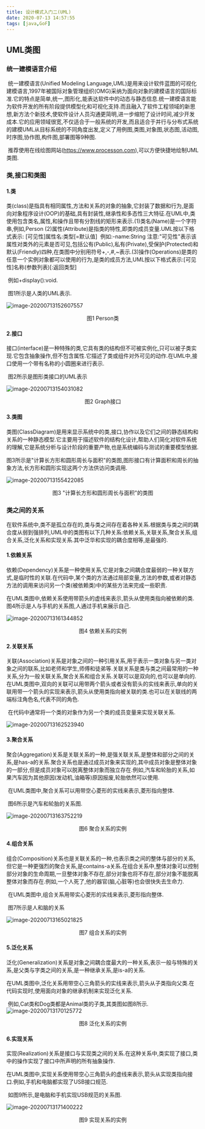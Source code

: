 ```yaml
---
title: 设计模式入门二(UML)
date: 2020-07-13 14:57:55
tags: [java,GoF]
---
```


## UML类图

### 统一建模语言介绍

​		统一建模语言(Unified Modeling Language,UML)是用来设计软件蓝图的可视化建模语言,1997年被国际对象管理组织(OMG)采纳为面向对象的建模语言的国际标准.它的特点是简单,统一,图形化,能表达软件中的动态与静态信息.
​		统一建模语言能为软件开发的所有阶段提供模型化和可视化支持.而且融入了软件工程领域的新思想,新方法个新技术,使软件设计人员沟通更简明,进一步缩短了设计时间,减少开发成本.它的应用领域很宽,不仅适合于一般系统的开发,而且适合于并行与分布式系统的建模
​		UML从目标系统的不同角度出发,定义了用例图,类图,对象图,状态图,活动图,时序图,协作图,构件图,部署图等9种图.

​		推荐使用在线绘图网站(https://www.processon.com),可以方便快捷地绘制UML类图.

### 类,接口和类图

#### 1.类

​		类(class)是指具有相同属性,方法和关系的对象的抽象,它封装了数据和行为,是面向对象程序设计(OOP)的基础,具有封装性,继承性和多态性三大特征.在UML中,类使用包含类名,属性,和操作且带有分割线的矩形来表示.
​		(1)类名(Name)是一个字符串,例如,Person
​		(2)属性(Attribute)是指类的特性,即类的成员变量.UML按以下格式表示:
​		[可见性]属性名:类型[=默认值]
​		例如:-name:String
​		注意:"可见性"表示该属性对类外的元素是否可见,包括公有(Public),私有(Private),受保护(Protected)和默认(Friendly)四种,在类图中分别用符号+,-,#,~表示.
​		(3)操作(Operations)是类的任意一个实例对象都可以使用的行为,是类的成员方法,UML按以下格式表示:
​		[可见性]名称(参数列表)[:返回类型]

​		例如+display():void.	

​		图1所示是人类的UML表示.

![image-20200713152607557](GOF02/image-20200713152607557.png)

<center>图1 Person类</center>



#### 2.接口

​		接口(interface)是一种特殊的类,它具有类的结构但不可被实例化,只可以被子类实现.它包含抽象操作,但不包含属性.它描述了类或组件对外可见的动作.在UML中,接口使用一个带有名称的小圆圈来进行表示.

​		图2所示是图形类接口的UML表示

![image-20200713154031082](GOF02/image-20200713154031082.png)

<center>图2 Graph接口</center>



#### 3.类图

​		类图(ClassDiagram)是用来显示系统中的类,接口,协作以及它们之间的静态结构和关系的一种静态模型.它主要用于描述软件的结构化设计,帮助人们简化对软件系统的理解,它是系统分析与设计阶段的重要产物,也是系统编码与测试的重要模型依据.

​		图3所示是"计算长方形和圆形周长与面积"的类图,图形接口有计算面积和周长的抽象方法,长方形和圆形实现这两个方法供访问类调用.

![image-20200713155422085](GOF02/image-20200713155422085.png)

<center>图3 "计算长方形和圆形周长与面积"的类图</center>

### 类之间的关系

​		在软件系统中,类不是孤立存在的,类与类之间存在着各种关系.根据类与类之间的耦合度从弱到强排列,UML中的类图有以下几种关系:依赖关系,关联关系,聚合关系,组合关系,泛化关系和实现关系.其中泛华和实现的耦合度相等,是最强的.

#### 1.依赖关系

​		依赖(Dependency)关系是一种使用关系,它是对象之间耦合度最弱的一种关联方式,是临时性的关联.在代码中,某个类的方法通过局部变量,方法的参数,或者对静态方法的调用来访问另一个类(被依赖类)中的某些方法来完成一些职责.	

​		在UML类图中,依赖关系使用带箭头的虚线来表示,箭头从使用类指向被依赖的类.图4所示是人与手机的关系图,人通过手机来展示自己.

![image-20200713161344852](GOF02/image-20200713161344852.png)

<center>图4 依赖关系的实例</center>

#### 2.关联关系

​		关联(Association)关系是对象之间的一种引用关系,用于表示一类对象与另一类对象之间的联系,比如老师和学生,师傅和徒弟等.关联关系是类与类之间最常用的一种关系,分为一般关联关系,聚合关系和组合关系.
​		关联可以是双向的,也可以是单向的.在UML类图中,双向的关联可以用带两个箭头或者没有箭头的实线来表示,单向的关联用带一个箭头的实现来表示,箭头从使用类指向被关联的类.也可以在关联线的两端标注角色名,代表不同的角色.

​		在代码中通常将一个类的对象作为另一个类的成员变量来实现关联关系.

![image-20200713162523940](GOF02/image-20200713162523940.png)

#### 3.聚合关系

​		聚合(Aggregation)关系是关联关系的一种,是强关联关系,是整体和部分之间的关系,是has-a的关系.
​		聚合关系也是通过成员对象来实现的,其中成员对象是整体对象的一部分,但是成员对象可以脱离整体对象而独立存在.例如,汽车和轮胎的关系,如果汽车因为其他原因(发动机,油箱等)原因报废,轮胎依然可以使用.

​		在UML类图中,聚合关系可以用带空心菱形的实线来表示,菱形指向整体.

​		图6所示是汽车和轮胎的关系图.

![image-20200713163752219](GOF02/image-20200713163752219.png)

<center>图6 聚合关系的实例</center>

#### 4.组合关系

​		组合(Composition)关系也是关联关系的一种,也表示类之间的整体与部分的关系,但它是一种更强烈的聚合关系,是contains-a关系.
​		在组合关系中,整体对象可以控制部分对象的生命周期,一旦整体对象不存在,部分对象也将不存在,部分对象不能脱离整体对象而存在.例如,一个人死了,他的器官(脑,心脏等)也会很快失去生命力.

​		在UML类图中,组合关系用带实心菱形的实线来表示,菱形指向整体.	

​		图7所示是人和脑的关系

![image-20200713165021825](GOF02/image-20200713165021825.png)

<center>图7 组合关系的实例</center>

#### 5.泛化关系

​		泛化(Generalization)关系是对象之间耦合度最大的一种关系,表示一般与特殊的关系,是父类与字类之间的关系,是一种继承关系,是is-a的关系.

​		在UML类图中,泛化关系用带空心三角箭头的实线来表示,箭头从子类指向父类.在代码实现时,使用面向对象的继承机制来实现泛化关系.

​		例如,Cat类和Dog类都是Animal类的子类,其类图如图8所示.![image-20200713170125772](GOF02/image-20200713170125772.png)

<center>图8 泛化关系的实例</center>

#### 6.实现关系

​		实现(Realization)关系是接口与实现类之间的关系.在这种关系中,类实现了接口,类中的操作实现了接口中所声明的所有抽象操作.

​		在UML类图中,实现关系使用带空心三角箭头的虚线来表示,箭头从实现类指向接口.例如,手机和电脑都实现了USB接口规范.



​		如图9所示,是电脑和手机实现USB规范的关系图.

![image-20200713171400222](GOF02/image-20200713171400222.png)

<center>图9 实现关系的实例</center>

